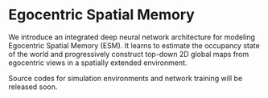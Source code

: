 # Egocentric Spatial Memory
We introduce an integrated deep neural network architecture for modeling Egocentric Spatial Memory (ESM). It learns to estimate the occupancy state of the world and progressively construct top-down 2D global maps from egocentric views in a spatially extended environment. 

Source codes for simulation environments and network training will be released soon.
